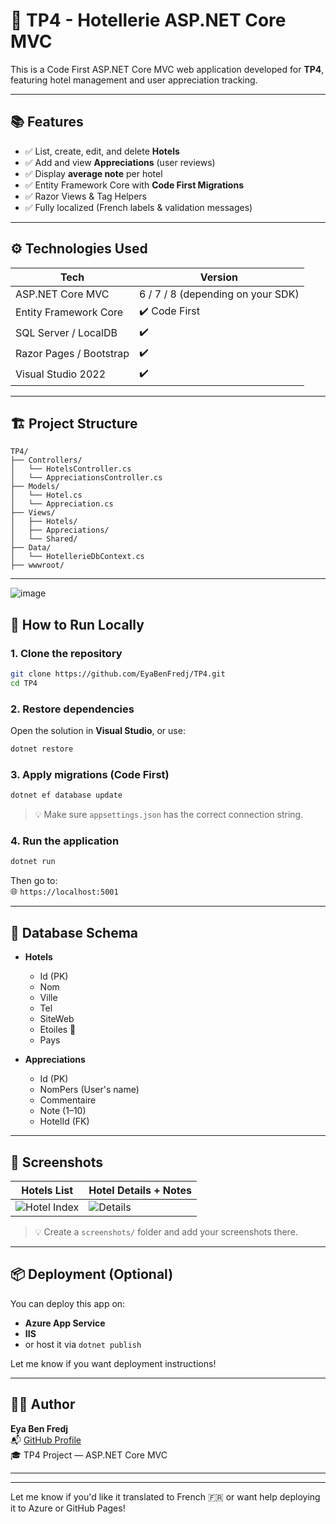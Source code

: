 
# 🏨 TP4 - Hotellerie ASP.NET Core MVC

This is a Code First ASP.NET Core MVC web application developed for **TP4**, featuring hotel management and user appreciation tracking.

---

## 📚 Features

- ✅ List, create, edit, and delete **Hotels**
- ✅ Add and view **Appreciations** (user reviews)
- ✅ Display **average note** per hotel
- ✅ Entity Framework Core with **Code First Migrations**
- ✅ Razor Views & Tag Helpers
- ✅ Fully localized (French labels & validation messages)

---

## ⚙️ Technologies Used

| Tech | Version |
|------|---------|
| ASP.NET Core MVC | 6 / 7 / 8 (depending on your SDK) |
| Entity Framework Core | ✔️ Code First |
| SQL Server / LocalDB | ✔️ |
| Razor Pages / Bootstrap | ✔️ |
| Visual Studio 2022 | ✔️ |

---

## 🏗️ Project Structure

```
TP4/
├── Controllers/
│   └── HotelsController.cs
│   └── AppreciationsController.cs
├── Models/
│   └── Hotel.cs
│   └── Appreciation.cs
├── Views/
│   ├── Hotels/
│   ├── Appreciations/
│   └── Shared/
├── Data/
│   └── HotellerieDbContext.cs
├── wwwroot/
```

---
![image](https://github.com/user-attachments/assets/da9ffe1b-9bba-46d2-8b52-4f9a45898658)

## 🧪 How to Run Locally

### 1. Clone the repository

```bash
git clone https://github.com/EyaBenFredj/TP4.git
cd TP4
```

### 2. Restore dependencies

Open the solution in **Visual Studio**, or use:

```bash
dotnet restore
```

### 3. Apply migrations (Code First)

```bash
dotnet ef database update
```

> 💡 Make sure `appsettings.json` has the correct connection string.

### 4. Run the application

```bash
dotnet run
```

Then go to:  
🌐 `https://localhost:5001`

---

## 🧾 Database Schema

- **Hotels**
  - Id (PK)
  - Nom
  - Ville
  - Tel
  - SiteWeb
  - Etoiles 🌟
  - Pays

- **Appreciations**
  - Id (PK)
  - NomPers (User's name)
  - Commentaire
  - Note (1–10)
  - HotelId (FK)

---

## 📸 Screenshots

| Hotels List | Hotel Details + Notes |
|-------------|------------------------|
| ![Hotel Index](screenshots/hotels-list.png) | ![Details](screenshots/hotel-details.png) |

> 💡 Create a `screenshots/` folder and add your screenshots there.

---

## 📦 Deployment (Optional)

You can deploy this app on:

- **Azure App Service**
- **IIS**
- or host it via `dotnet publish`

Let me know if you want deployment instructions!

---

## 👩‍💻 Author

**Eya Ben Fredj**  
📬 [GitHub Profile](https://github.com/EyaBenFredj)  
🎓 TP4 Project — ASP.NET Core MVC

---


---

Let me know if you'd like it translated to French 🇫🇷 or want help deploying it to Azure or GitHub Pages!

